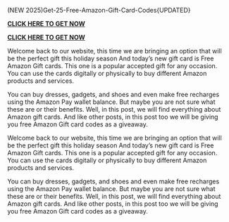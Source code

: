 (NEW 2025)Get-25-Free-Amazon-Gift-Card-Codes{UPDATED}



**[CLICK HERE TO GET NOW](https://shorturl.at/fHFQ4)**



**[CLICK HERE TO GET NOW](https://shorturl.at/fHFQ4)**



Welcome back to our website, this time we are bringing an option that will be the perfect gift this holiday season And today’s new gift card is Free Amazon Gift cards. This one is a popular accepted gift for any occasion. You can use the cards digitally or physically to buy different Amazon products and services. 

You can buy dresses, gadgets, and shoes and even make free recharges using the Amazon Pay wallet balance. But maybe you are not sure what these are or their benefits. Well, in this post, we will find everything about Amazon gift cards. And like other posts, in this post too we will be giving you free Amazon Gift card codes as a giveaway.

Welcome back to our website, this time we are bringing an option that will be the perfect gift this holiday season And today’s new gift card is Free Amazon Gift cards. This one is a popular accepted gift for any occasion. You can use the cards digitally or physically to buy different Amazon products and services. 

You can buy dresses, gadgets, and shoes and even make free recharges using the Amazon Pay wallet balance. But maybe you are not sure what these are or their benefits. Well, in this post, we will find everything about Amazon gift cards. And like other posts, in this post too we will be giving you free Amazon Gift card codes as a giveaway.
